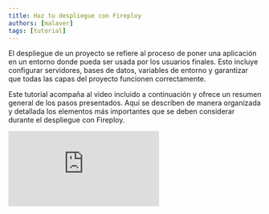 ```yaml
---
title: Haz tu despliegue con Fireploy
authors: [malaver]
tags: [tutorial]
---
```


<!-- truncate -->

El despliegue de un proyecto se refiere al proceso de poner una aplicación en un entorno donde pueda ser usada por los usuarios finales. Esto incluye configurar servidores, bases de datos, variables de entorno y garantizar que todas las capas del proyecto funcionen correctamente.

Este tutorial acompaña al video incluido a continuación y ofrece un resumen general de los pasos presentados. Aquí se describen de manera organizada y detallada los elementos más importantes que se deben considerar durante el despliegue con Fireploy.

<div
        style={{
          display: "flex",
          justifyContent: "center",
          marginTop: "20px",
        }}
      >
        <div className="video-wrapper">
          <iframe
            src="https://www.youtube.com/embed/T0w71iHVO10?si=rdLNJlvmMk1tc8xq"
            title="YouTube video player"
            frameBorder="0"
            allow="accelerometer; autoplay; clipboard-write; encrypted-media; gyroscope; picture-in-picture; web-share"
            referrerPolicy="strict-origin-when-cross-origin"
            allowFullScreen
          ></iframe>
        </div>
      </div>
      <style>
        {`
          .video-wrapper {
            position: relative;
            width: 100%;
            max-width: 720px; /* breakpoint en escritorio */
            aspect-ratio: 16 / 9;
          }

          .video-wrapper iframe {
            width: 100%;
            height: 100%;
            border-radius: 12px;
          }

          @media (max-width: 768px) {
            .video-wrapper {
              max-width: 100%; /* en móvil ocupa todo */
            }
          }
        `}
      </style>

---

Antes de iniciar el proceso de despliegue en **Fireploy**, es importante tener en cuenta una serie de configuraciones especiales que aseguran el correcto funcionamiento de cada proyecto. Estas consideraciones permiten manejar de forma ordenada las **variables de entorno**, las **conexiones entre capas**, la **configuración de bases de datos** y las **particularidades de cada framework**.

## Consideraciones Previas para el Despliegue en Fireploy

### Ingresar a un curso con actividades

:::note Requisitos
    Necesitas disponer de un curso con una actividad en estado "activo" para vincular el proyecto
:::

En caso de que aún no te encuentres registrado en una materia, hacemos los siguiente:

1. **Accede al explorar materias**
   - Desde el menú principal, ve a **Materia → Cursos**.
   - Verás el listado de cursos disponibles en tu organización/academia.
2. **Abre el curso**
   - Haz clic en el nombre del curso para ver su detalle.
   - En la pestaña **Actividades**, confirma que exista al menos una actividad con el estado **Activo**.
3. **Regístrate al curso**
   - Presiona **Registrarme** (o **Unirme**).

---

## 1. Configurar proyecto

Fireploy utiliza **variables de entorno reservadas** que deben declararse en el proyecto para permitir la integración entre servicios y capas. Estas variables facilitan el proceso de automatización y garantizan consistencia en las configuraciones.

Las variables de entorno y su funcionalidad a fecha de publicación de este artículo son las siguientes:

    <table>
      <thead>
        <tr>
          <th>Variable</th>
          <th>Funcionalidad</th>
          <th>Descripción</th>
        </tr>
      </thead>
      <tbody>
        <tr>
          <td>PORT</td>
          <td>Backend / Servidor</td>
          <td>Puerto en el que el servidor de tu aplicación backend escuchará las peticiones.</td>
        </tr>
        <tr>
          <td>HOST</td>
          <td>Backend / Servidor</td>
          <td>Dirección IP o nombre del host donde corre tu aplicación.</td>
        </tr>
        <tr>
          <td>BASE_PATH</td>
          <td>Backend / Routing</td>
          <td>Ruta base bajo la cual se monta tu aplicación (ej: <code>/api</code>, <code>/app</code>).</td>
        </tr>
        <tr>
          <td>URL_FRONTEND</td>
          <td>Integración Frontend</td>
          <td>URL completa donde se encuentra desplegado el frontend.</td>
        </tr>
        <tr>
          <td>URL_BACKEND</td>
          <td>Integración Backend</td>
          <td>URL completa donde se encuentra desplegado el backend o API.</td>
        </tr>
        <tr>
          <td>FIREPLOY_HOST</td>
          <td>Infraestructura</td>
          <td>Host relacionado con Fireploy.</td>
        </tr>
        <tr>
          <td>DB_DATABASE</td>
          <td>Base de Datos</td>
          <td>Nombre de la base de datos a la que tu aplicación se conectará.</td>
        </tr>
        <tr>
          <td>DB_PORT</td>
          <td>Base de Datos</td>
          <td>Puerto que usa el servidor de base de datos para aceptar conexiones.</td>
        </tr>
        <tr>
          <td>DB_HOST</td>
          <td>Base de Datos</td>
          <td>Dirección del servidor donde está alojada la base de datos.</td>
        </tr>
        <tr>
          <td>DB_USER</td>
          <td>Base de Datos</td>
          <td>Usuario con permisos para acceder a la base de datos.</td>
        </tr>
        <tr>
          <td>DB_PASSWORD</td>
          <td>Base de Datos</td>
          <td>Contraseña del usuario especificado en <code>DB_USER</code>.</td>
        </tr>
        <tr>
          <td>DB_CONNECTION_URI</td>
          <td>Base de Datos (MongoDB)</td>
          <td>URI completa de conexión a MongoDB (usuario, contraseña, host, base de datos).</td>
        </tr>
      </tbody>
    </table>

Estas variables deben ser incorporadas en tu código con los propositos previstos para el correcto funcionamiento de Fireploy. Para protección de la seguridad de los datos, se dispone de un espacio para subir archivos que por motivos de seguridad no pueden ser públicos en los repositorios.

:::caution Configuraciones Extra
  Algunos frameworks pueden requerir modificar valores adicionales, por ejemplo React requiere agregar una sección de código en el archivo `vite_config`.

  Para más información sobre estas configuraciones extra visita [configuraciones previas](https://app103.proyectos.fireploy.online/docs/estudiante/usuario-general/proyectos/proceso-de-despliegue/configuraciones-previas/).
:::

### Servicio de bases de datos

Fireploy posee un servicio de base de datos propio completamente opcional. Solo debes llamar dichas variables en los campos correspondientes de la conexión. Si no deseas usar este servicio, no uses las variables especiales referentes a este servicio.

Actualmente lo permitimos en distintos motores: **MongoDB, PostgreSQL, MariaDB y MySQL**.

## 2. Registrar proyecto en el aplicativo

Ingresamos la información superficial del aplicativo, definiendo su número de capas: 1 capa (monolíto) o 2 dos capas (separación frontend y backend).

| Campo              | Descripción                                                                 |
|--------------------|-----------------------------------------------------------------------------|
| **Nombre del proyecto** | Nombre identificador de tu proyecto. Ejemplo: `Prueba dos capas`. |
| **Descripción**        | Breve explicación del objetivo del proyecto (opcional pero recomendable). |
| **Materia**            | Selecciona la materia a la que pertenece tu curso. |
| **Curso**              | Escoge el curso específico en el que estás inscrito (ej. `2025-1`). |
| **Actividad**          | Selecciona la actividad activa del curso en la que se registrará el proyecto. |
| **Tipo de proyecto**   | Define la plantilla de despliegue. Ejemplo: `Software Dos Capas`. |

Al completar los campos, haz clic en **Siguiente** para continuar con el **registro de proyectos**.

:::tip Recomendación
  - Usa un **nombre descriptivo** para que sea fácil identificar tu proyecto en el listado.  
- Si estás haciendo pruebas, agrega un prefijo como `Test-` o `Demo-`.  
:::

## 3. Repositorios del proyecto

- **Cargar contenido:** Puedes subir tu código comprimido o enlazarlo desde GitHub/GitLab.
- **Seleccionar tecnología y framework:** Esto permite que Fireploy configure automáticamente el entorno adecuado.
- **Archivos adicionales:** Los archivos sensibles, como `.env` o configuraciones de Firebase, deben subirse aparte porque **no deben estar en repositorios públicos**. Esto protege credenciales, claves y datos confidenciales, evitando accesos no autorizados.

## 4. Base de datos (opcional)

Si decides usar el servicio de base de datos de Fireploy:

### Generar usuario y contraseña
- Crea un usuario específico para tu proyecto y define su contraseña. 
- Asigna permisos adecuados para evitar que un usuario tenga acceso a datos no necesarios.

### Conectarse a la base de datos
- Puedes usar **TablePlus** o cualquier cliente compatible. 
- Configura la variable de entorno `DB_CONNECTION_URI` para que tu aplicación pueda conectarse automáticamente.

#### Estructura de la URI
```
mongodb://usuario:contraseña@host:puerto/nombre_base_datos
```
- `usuario` → DB_USER
- `contraseña` → DB_PASSWORD
- `host` → DB_HOST
- `puerto` → DB_PORT
- `nombre_base_datos` → DB_DATABASE

#### Ejemplo
```
mongodb://fireployUser:Secreta123@db.fireploy.com:27017/miProyectoDB
```
:::tip Recomendación

Siempre protege la URI y las credenciales asociadas. Nunca las incluyas en repositorios públicos ni en el código fuente compartido.

:::

## 5. Sincronizar proyecto

- Presiona el botón **Sincronizar proyecto** en el panel de Fireploy. 
- Fireploy desplegará tu aplicación, configurará las capas según el tipo de proyecto y conectará la base de datos si configuraste `DB_CONNECTION_URI`.
- Este proceso puede tardar algunos minutos, dependiendo del tamaño del proyecto y la base de datos.

## 6. Acceder a la URL del Backend

- La URL del backend se genera automáticamente. 
- Para acceder a la API, reemplaza `app` por `api` en la URL. 
  ```
  https://app-miProyecto.fireploy.com → https://api-miProyecto.fireploy.com
  ```
- Con esta URL, tu frontend o clientes externos podrán interactuar con la API desplegada.

:::tip Recomendación
Verifica que todas las variables de entorno estén correctas antes de sincronizar para evitar errores en producción.
:::




